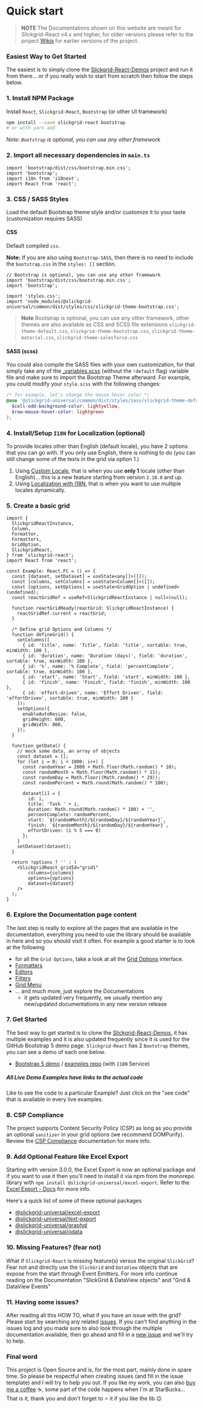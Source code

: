 # Quick start

> **NOTE** The Documentations shown on this website are meant for Slickgrid-React v4.x and higher, for older versions please refer to the project [Wikis](https://github.com/ghiscoding/slickgrid-react/wiki) for earlier versions of the project.

### Easiest Way to Get Started
The easiest is to simply clone the [Slickgrid-React-Demos](https://github.com/ghiscoding/slickgrid-react-demos) project and run it from there... or if you really wish to start from scratch then follow the steps below.

### 1. Install NPM Package
Install `React`, `Slickgrid-React`, `Bootstrap` (or other UI framework)
```bash
npm install --save slickgrid-react bootstrap
# or with yarn add
```
_Note: `Bootstrap` is optional, you can use any other framework_

### 2. Import all necessary dependencies in `main.ts`
```tsx
import 'bootstrap/dist/css/bootstrap.min.css';
import 'bootstrap';
import i18n from 'i18next';
import React from 'react';
```

<a name="step3"></a>
### 3. CSS / SASS Styles
Load the default Bootstrap theme style and/or customize it to your taste (customization requires SASS)

#### CSS
Default compiled `css`.

**Note:** If you are also using `Bootstrap-SASS`, then there is no need to include the `bootstrap.css` in the `styles: []` section.

```tsx
// Bootstrap is optional, you can use any other framework
import 'bootstrap/dist/css/bootstrap.min.css';
import 'bootstrap';

import 'styles.css';
import 'node_modules/@slickgrid-universal/common/dist/styles/css/slickgrid-theme-bootstrap.css';
```

> **Note** Bootstrap is optional, you can use any other framework, other themes are also available as CSS and SCSS file extensions
> `slickgrid-theme-default.css`, `slickgrid-theme-bootstrap.css`, `slickgrid-theme-material.css`, `slickgrid-theme-salesforce.css`

#### SASS (scss)
You could also compile the SASS files with your own customization, for that simply take any of the [_variables.scss](https://github.com/ghiscoding/slickgrid-universal/blob/master/packages/common/src/styles/_variables.scss) (without the `!default` flag) variable file and make sure to import the Bootstrap Theme afterward. For example, you could modify your `style.scss` with the following changes:

```scss
/* for example, let's change the mouse hover color */
@use '@slickgrid-universal/common/dist/styles/sass/slickgrid-theme-default.scss' with (
  $cell-odd-background-color: lightyellow,
  $row-mouse-hover-color: lightgreen
);
```

### 4. Install/Setup `I18N` for Localization (optional)
To provide locales other than English (default locale), you have 2 options that you can go with. If you only use English, there is nothing to do (you can still change some of the texts in the grid via option 1.)
1. Using [Custom Locale](../localization/localization-with-custom-locales.md), that is when you use **only 1** locale (other than English)... this is a new feature starting from version `2.10.0` and up.
2. Using [Localization with I18N](../localization/localization.md), that is when you want to use multiple locales dynamically.

### 5. Create a basic grid

```tsx
import {
  SlickgridReactInstance,
  Column,
  Formatter,
  Formatters,
  GridOption,
  SlickgridReact,
} from 'slickgrid-react';
import React from 'react';

const Example: React.FC = () => {
  const [dataset, setDataset] = useState<any[]>([]);
  const [columns, setColumns] = useState<Column[]>([]);
  const [options, setOptions] = useState<GridOption | undefined>(undefined);
  const reactGridRef = useRef<SlickgridReactInstance | null>(null);

  function reactGridReady(reactGrid: SlickgridReactInstance) {
    reactGridRef.current = reactGrid;
  }

  /* Define grid Options and Columns */
  function defineGrid() {
    setColumns([
      { id: 'title', name: 'Title', field: 'title', sortable: true, minWidth: 100 },
      { id: 'duration', name: 'Duration (days)', field: 'duration', sortable: true, minWidth: 100 },
      { id: '%', name: '% Complete', field: 'percentComplete', sortable: true, minWidth: 100 },
      { id: 'start', name: 'Start', field: 'start', minWidth: 100 },
      { id: 'finish', name: 'Finish', field: 'finish', minWidth: 100 },
      { id: 'effort-driven', name: 'Effort Driven', field: 'effortDriven', sortable: true, minWidth: 100 }
    ]);
    setOptions({
      enableAutoResize: false,
      gridHeight: 600,
      gridWidth: 800,
    });
  }

  function getData() {
    // mock some data, an array of objects
    const dataset = [];
    for (let i = 0; i < 1000; i++) {
      const randomYear = 2000 + Math.floor(Math.random() * 10);
      const randomMonth = Math.floor(Math.random() * 11);
      const randomDay = Math.floor((Math.random() * 29));
      const randomPercent = Math.round(Math.random() * 100);

      dataset[i] = {
        id: i,
        title: 'Task ' + i,
        duration: Math.round(Math.random() * 100) + '',
        percentComplete: randomPercent,
        start: `${randomMonth}/${randomDay}/${randomYear}`,
        finish: `${randomMonth}/${randomDay}/${randomYear}`,
        effortDriven: (i % 5 === 0)
      };
    }
    setDataset(dataset);
  }

  return !options ? '' : (
    <SlickgridReact gridId="grid1"
        columns={columns}
        options={options}
        dataset={dataset}
    />
  );
}
```

### 6. Explore the Documentation page content
The last step is really to explore all the pages that are available in the documentation, everything you need to use the library should be available in here and so you should visit it often. For example a good starter is to look at the following

- for all the `Grid Options`, take a look at all the [Grid Options](https://github.com/ghiscoding/slickgrid-universal/blob/master/packages/common/src/interfaces/gridOption.interface.ts) interface.
- [Formatters](../column-functionalities/formatters.md)
- [Editors](../column-functionalities/editors.md)
- [Filters](../column-functionalities/filters/select-filter.md)
- [Grid Menu](../grid-functionalities/grid-menu.md)
- ... and much more, just explore the Documentations
  - it gets updated very frequently, we usually mention any new/updated documentations in any new version release

### 7. Get Started
The best way to get started is to clone the [Slickgrid-React-Demos](https://github.com/ghiscoding/slickgrid-react-demos), it has multiple examples and it is also updated frequently since it is used for the GitHub Bootstrap 5 demo page. `Slickgrid-React` has 2 `Bootstrap` themes, you can see a demo of each one below.
- [Bootstrap 5 demo](https://ghiscoding.github.io/slickgrid-react-demos) / [examples repo](https://github.com/ghiscoding/slickgrid-react-demos) (with `I18N` Service)

##### All Live Demo Examples have links to the actual code
Like to see the code to a particular Example? Just click on the "see code" that is available in every live examples.

### 8. CSP Compliance
The project supports Content Security Policy (CSP) as long as you provide an optional `sanitizer` in your grid options (we recommend DOMPurify). Review the [CSP Compliance](../developer-guides/csp-compliance.md) documentation for more info.

### 9. Add Optional Feature like Excel Export
Starting with version 3.0.0, the Excel Export is now an optional package and if you want to use it then you'll need to install it via npm from the monorepo library with `npm install @slickgrid-universal/excel-export`. Refer to the [Excel Export - Docs](../grid-functionalities/export-to-excel.md) for more info.

Here's a quick list of some of these optional packages
- [@slickgrid-universal/excel-export](https://github.com/ghiscoding/slickgrid-universal/tree/master/packages/excel-export)
- [@slickgrid-universal/text-export](https://github.com/ghiscoding/slickgrid-universal/tree/master/packages/text-export)
- [@slickgrid-universal/graphql](https://github.com/ghiscoding/slickgrid-universal/tree/master/packages/graphql)
- [@slickgrid-universal/odata](https://github.com/ghiscoding/slickgrid-universal/tree/master/packages/odata)

### 10. Missing Features? (fear not)
What if `Slickgrid-React` is missing feature(s) versus the original `SlickGrid`? Fear not and directly use the `SlickGrid` and `DataView` objects that are expose from the start through Event Emitters. For more info continue reading on the Documentation "SlickGrid & DataView objects" and "Grid & DataView Events"

### 11. Having some issues?
After reading all this HOW TO, what if you have an issue with the grid?
Please start by searching any related [issues](/ghiscoding/slickgrid-react/issues). If you can't find anything in the issues log and you made sure to also look through the multiple documentation available, then go ahead and fill in a [new issue](/ghiscoding/slickgrid-react/issues/new) and we'll try to help.

### Final word
This project is Open Source and is, for the most part, mainly done in spare time. So please be respectful when creating issues (and fill in the issue template) and I will try to help you out. If you like my work, you can also [buy me a coffee](https://ko-fi.com/N4N679OT) ☕️, some part of the code happens when I'm at StarBucks... That is it, thank you and don't forget to ⭐ it if you like the lib 😉

